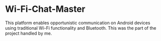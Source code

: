 # Wi-Fi-Chat-Master
This platform enables opportunistic communication on Android devices using traditional Wi-Fi functionality and Bluetooth. This was the part of the project handled by me.
